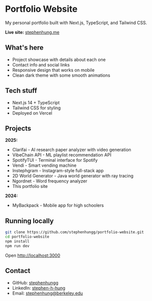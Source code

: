 # Portfolio Website

My personal portfolio built with Next.js, TypeScript, and Tailwind CSS.

**Live site:** [stephenhung.me](https://stephenhung.me)

## What's here

- Project showcase with details about each one
- Contact info and social links
- Responsive design that works on mobile
- Clean dark theme with some smooth animations

## Tech stuff

- Next.js 14 + TypeScript
- Tailwind CSS for styling
- Deployed on Vercel

## Projects

**2025:**
- Clarifai - AI research paper analyzer with video generation
- VibeChain API - ML playlist recommendation API
- SpotifyTUI - Terminal interface for Spotify
- Vendi - Smart vending machine
- Instephgram - Instagram-style full-stack app
- 2D World Generator - Java world generator with ray tracing
- Ngordnet - Word frequency analyzer
- This portfolio site

**2024:**
- MyBackpack - Mobile app for high schoolers

## Running locally

```bash
git clone https://github.com/stephenhungg/portfolio-website.git
cd portfolio-website
npm install
npm run dev
```

Open [http://localhost:3000](http://localhost:3000)

## Contact

- GitHub: [stephenhungg](https://github.com/stephenhungg)
- LinkedIn: [stephen-h-hung](https://www.linkedin.com/in/stephen-h-hung/)
- Email: stephenhung@berkeley.edu
